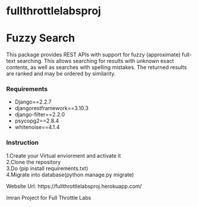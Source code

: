 # fullthrottlelabsproj


<h1>Fuzzy Search</h1>
<p>This package provides REST APIs with support for fuzzy (approximate) full-text searching. This allows searching for results with unknown exact contents, as well as searches with spelling mistakes. The returned results are ranked and may be ordered by similarity.</p>
<h3>Requirements</h3>
<ul>
    <li>Django==2.2.7</li>
    <li>djangorestframework==3.10.3</li>
    <li>django-filter==2.2.0</li>
    <li>psycopg2==2.8.4</li>
    <li>whitenoise==4.1.4</li>
</ul>
<h3>Instruction</h3>
1.Create your Virtual enviorment and activate it <br>
2.Clone the repository <br>
3.Do (pip install requirements.txt) <br>
4.Migrate into database(python manage.py migrate) <br>

<p>Website Url: https://fullthrottlelabsproj.herokuapp.com/</p>

<p>Imran Project for Full Throttle Labs</p>
